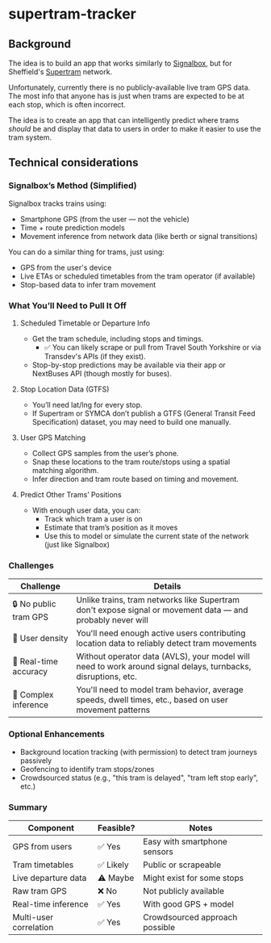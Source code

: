 # supertram-tracker

## Background

The idea is to build an app that works similarly to [Signalbox](https://www.signalbox.io/), but for Sheffield's [Supertram](https://www.travelsouthyorkshire.com/en-GB/supertram/home) network.

Unfortunately, currently there is no publicly-available live tram GPS data. The most info that anyone has is just when trams are expected to be at each stop, which is often incorrect.

The idea is to create an app that can intelligently predict where trams *should* be and display that data to users in order to make it easier to use the tram system.

## Technical considerations

### Signalbox’s Method (Simplified)

Signalbox tracks trains using:
- Smartphone GPS (from the user — not the vehicle)
- Time + route prediction models
- Movement inference from network data (like berth or signal transitions)

You can do a similar thing for trams, just using:
- GPS from the user's device
- Live ETAs or scheduled timetables from the tram operator (if available)
- Stop-based data to infer tram movement

### What You’ll Need to Pull It Off
1. Scheduled Timetable or Departure Info
    - Get the tram schedule, including stops and timings.
        - ✅ You can likely scrape or pull from Travel South Yorkshire or via Transdev's APIs (if they exist).
    - Stop-by-stop predictions may be available via their app or NextBuses API (though mostly for buses).

2. Stop Location Data (GTFS)
    - You’ll need lat/lng for every stop.
    - If Supertram or SYMCA don’t publish a GTFS (General Transit Feed Specification) dataset, you may need to build one manually.

3. User GPS Matching
    - Collect GPS samples from the user’s phone.
    - Snap these locations to the tram route/stops using a spatial matching algorithm.
    - Infer direction and tram route based on timing and movement.

4. Predict Other Trams’ Positions
    - With enough user data, you can:
        - Track which tram a user is on
        - Estimate that tram’s position as it moves
        - Use this to model or simulate the current state of the network (just like Signalbox)

### Challenges
| Challenge             | Details                                                                                                       |
| --------------------- | ------------------------------------------------------------------------------------------------------------- |
| 🔒 No public tram GPS | Unlike trains, tram networks like Supertram don't expose signal or movement data — and probably never will    |
| 📱 User density       | You'll need enough active users contributing location data to reliably detect tram movements                  |
| 📡 Real-time accuracy | Without operator data (AVLS), your model will need to work around signal delays, turnbacks, disruptions, etc. |
| 🧮 Complex inference  | You'll need to model tram behavior, average speeds, dwell times, etc., based on user movement patterns        |

### Optional Enhancements
- Background location tracking (with permission) to detect tram journeys passively
- Geofencing to identify tram stops/zones
- Crowdsourced status (e.g., "this tram is delayed", "tram left stop early", etc.)

### Summary
| Component              | Feasible? | Notes                          |
| ---------------------- | --------- | ------------------------------ |
| GPS from users         | ✅ Yes     | Easy with smartphone sensors   |
| Tram timetables        | ✅ Likely  | Public or scrapeable           |
| Live departure data    | ⚠️ Maybe  | Might exist for some stops     |
| Raw tram GPS           | ❌ No      | Not publicly available         |
| Real-time inference    | ✅ Yes     | With good GPS + model          |
| Multi-user correlation | ✅ Yes     | Crowdsourced approach possible |
